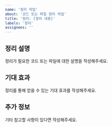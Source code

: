 ```yaml
---
name: '정리 작업'
about: '코드 또는 파일 정리 작업'
title: '정리: [정리 내용]'
labels: '정리'
assignees: ''
---
```


## 정리 설명
정리가 필요한 코드 또는 파일에 대한 설명을 작성해주세요.

## 기대 효과
정리를 통해 얻을 수 있는 기대 효과를 작성해주세요.

## 추가 정보
기타 참고할 사항이 있다면 작성해주세요.
